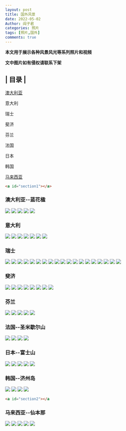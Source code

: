 ```yaml
---
layout: post
title: 国外风景
date: 2022-05-02
Author: 阎子君
categories: 照片
tags: [照片,国外]
comments: true
---
```


**本文用于展示各种风景风光等系列照片和视频**

**文中图片如有侵权请联系下架**

## | 目录 |

[澳大利亚](#section1)

意大利

瑞士

斐济

芬兰

法国

日本

韩国

[马来西亚](#section2)

```html
<a id="section1"></a>
```

### 澳大利亚--蓝花楹

<img src="/images/Pictures/44.webp"/>

<img src="/images/Pictures/45.webp"/>

<img src="/images/Pictures/46.webp"/>

<img src="/images/Pictures/47.webp"/>

<img src="/images/Pictures/48.webp"/>

### 意大利

<img src="/images/Pictures/56.webp"/>

<img src="/images/Pictures/57.webp"/>

<img src="/images/Pictures/58.webp"/>

<img src="/images/Pictures/59.webp"/>

<img src="/images/Pictures/66.webp"/>

<img src="/images/Pictures/67.webp"/>

<img src="/images/Pictures/68.webp"/>

### 瑞士

<img src="/images/Pictures/115.webp"/>

<img src="/images/Pictures/116.webp"/>

<img src="/images/Pictures/117.webp"/>

<img src="/images/Pictures/118.webp"/>

<img src="/images/Pictures/119.webp"/>

<img src="/images/Pictures/60.webp"/>

<img src="/images/Pictures/61.webp"/>

<img src="/images/Pictures/62.webp"/>

<img src="/images/Pictures/63.webp"/>

<img src="/images/Pictures/64.webp"/>

<img src="/images/Pictures/65.webp"/>

<img src="/images/Pictures/69.webp"/>

<img src="/images/Pictures/70.webp"/>

<img src="/images/Pictures/71.webp"/>

<img src="/images/Pictures/72.webp"/>

<img src="/images/Pictures/77.webp"/>

<img src="/images/Pictures/78.webp"/>

<img src="/images/Pictures/79.webp"/>

<img src="/images/Pictures/80.webp"/>

### 斐济

<img src="/images/Pictures/73.webp"/>

<img src="/images/Pictures/74.webp"/>

<img src="/images/Pictures/75.webp"/>

<img src="/images/Pictures/76.webp"/>

<img src="/images/Pictures/81.webp"/>

<img src="/images/Pictures/82.webp"/>

<img src="/images/Pictures/83.webp"/>

<img src="/images/Pictures/84.webp"/>

### 芬兰

<img src="/images/Pictures/88.webp"/>

<img src="/images/Pictures/89.webp"/>

<img src="/images/Pictures/90.webp"/>

<img src="/images/Pictures/91.webp"/>

<img src="/images/Pictures/96.webp"/>

### 法国--圣米歇尔山

<img src="/images/Pictures/85.webp"/>

<img src="/images/Pictures/86.webp"/>

<img src="/images/Pictures/87.webp"/>

<img src="/images/Pictures/92.webp"/>

### 日本--富士山

<img src="/images/Pictures/95.webp"/>

<img src="/images/Pictures/97.webp"/>

<img src="/images/Pictures/98.webp"/>

<img src="/images/Pictures/99.webp"/>

<img src="/images/Pictures/100.webp"/>

### 韩国--济州岛

<img src="/images/Pictures/111.webp"/>

<img src="/images/Pictures/112.webp"/>

<img src="/images/Pictures/113.webp"/>

<img src="/images/Pictures/114.webp"/>

```html
<a id="section2"></a
```

### 马来西亚--仙本那

<img src="/images/Pictures/106.webp"/>

<img src="/images/Pictures/107.webp"/>

<img src="/images/Pictures/108.webp"/>

<img src="/images/Pictures/109.webp"/>

<img src="/images/Pictures/110.webp"/>
